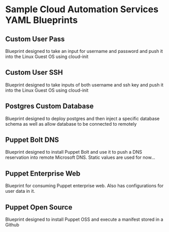 # Sample Cloud Automation Services YAML Blueprints 

## Custom User Pass 
Blueprint designed to take an input for username and password and push it into the Linux Guest OS using cloud-init 

## Custom User SSH 
Blueprint designed to take inputs of both username and ssh key and push it into the Linux Guest OS using cloud-init 

## Postgres Custom Database
Blueprint designed to deploy postgres and then inject a specific database schema as well as allow database to be connected to remotely

## Puppet Bolt DNS 
Blueprint designed to install Puppet Bolt and use it to push a DNS reservation into remote Microsoft DNS. Static values are used for now...

## Puppet Enterprise Web
Blueprint for consuming Puppet enterprise web. Also has configurations for user data in it. 

## Puppet Open Source 
Blueprint designed to install Puppet OSS and execute a manifest stored in a Github
